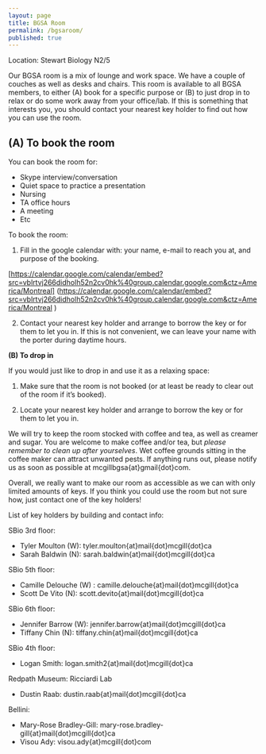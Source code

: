 ```yaml
---
layout: page
title: BGSA Room
permalink: /bgsaroom/
published: true
---
```


Location: Stewart Biology N2/5


Our BGSA room is a mix of lounge and work space.  We have a couple of couches as well as desks and chairs.  This room is available to all BGSA members, to either (A) book for a specific purpose or (B) to just drop in to relax or do some work away from your office/lab. If this is something that interests you, you should contact your nearest key holder to find out how you can use the room.


## (A)	To book the room


You can book the room for:

* Skype interview/conversation
* Quiet space to practice a presentation
* Nursing
* TA office hours
* A meeting
* Etc


To book the room:


1.	Fill in the google calendar with: your name, e-mail to reach you at, and purpose of the booking. 

[https://calendar.google.com/calendar/embed?src=vblrtvj266didholh52n2cv0hk%40group.calendar.google.com&ctz=America/Montreal] (https://calendar.google.com/calendar/embed?src=vblrtvj266didholh52n2cv0hk%40group.calendar.google.com&ctz=America/Montreal )

2.	Contact your nearest key holder and arrange to borrow the key or for them to let you in. If this is not convenient, we can leave your name with the porter during daytime hours.


**(B)	To drop in**

If you would just like to drop in and use it as a relaxing space:

1.	Make sure that the room is not booked (or at least be ready to clear out of the room if it’s booked).

2.	Locate your nearest key holder and arrange to borrow the key or for them to let you in.

We will try to keep the room stocked with coffee and tea, as well as creamer and sugar.  You are welcome to make coffee and/or tea, but *please remember to clean up after yourselves*.  Wet coffee grounds sitting in the coffee maker can attract unwanted pests. If anything runs out, please notify us as soon as possible at mcgillbgsa{at}gmail{dot}com.

Overall, we really want to make our room as accessible as we can with only limited amounts of keys.  If you think you could use the room but not sure how, just contact one of the key holders!

List of key holders by building and contact info:

SBio 3rd floor: 

-	Tyler Moulton (W): tyler.moulton{at}mail{dot}mcgill{dot}ca
-	Sarah Baldwin (N): sarah.baldwin{at}mail{dot}mcgill{dot}ca

SBio 5th floor: 

-	Camille Delouche (W) : camille.delouche{at}mail{dot}mcgill{dot}ca
-	Scott De Vito (N): scott.devito{at}mail{dot}mcgill{dot}ca 

SBio 6th floor: 

-	Jennifer Barrow (W): jennifer.barrow{at}mail{dot}mcgill{dot}ca 
-	Tiffany Chin (N): tiffany.chin{at}mail{dot}mcgill{dot}ca

SBio 4th floor:
-	Logan Smith: logan.smith2{at}mail{dot}mcgill{dot}ca

Redpath Museum: Ricciardi Lab
-	Dustin Raab: dustin.raab{at}mail{dot}mcgill{dot}ca

Bellini:
-	Mary-Rose Bradley-Gill: mary-rose.bradley-gill{at}mail{dot}mcgill{dot}ca
-	Visou Ady: visou.ady{at}mcgill{dot}com
